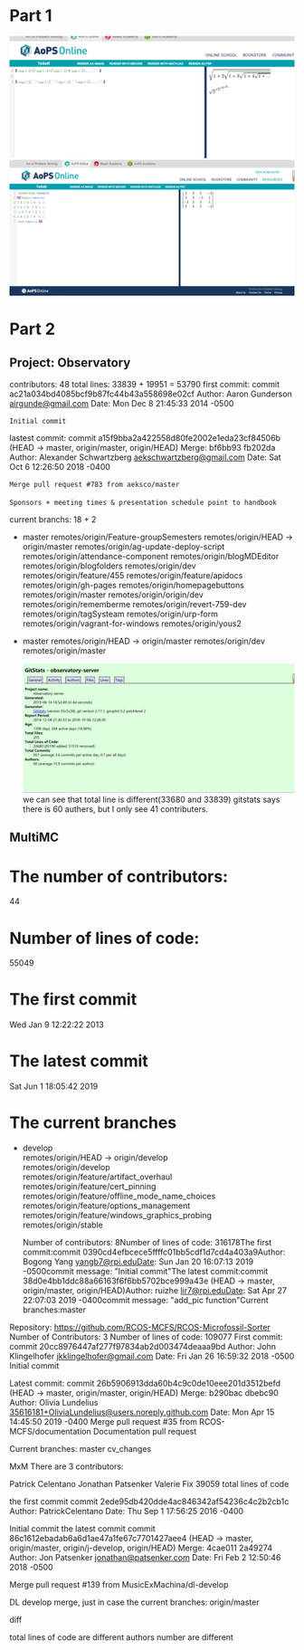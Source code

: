 # Part 1
![latex1.png](latex1.png)
![latex2.png](latex2.png)

# Part 2

## Project: Observatory
contributors: 48
total lines: 33839 + 19951 = 53790
first commit: 
commit ac21a034bd4085bcf9b87fc44b43a558698e02cf
Author: Aaron Gunderson <airgunde@gmail.com>
Date:   Mon Dec 8 21:45:33 2014 -0500

    Initial commit

lastest commit:
commit a15f9bba2a422558d80fe2002e1eda23cf84506b (HEAD -> master, origin/master, origin/HEAD)
Merge: bf6bb93 fb202da
Author: Alexander Schwartzberg <aekschwartzberg@gmail.com>
Date:   Sat Oct 6 12:26:50 2018 -0400

    Merge pull request #783 from aeksco/master

    Sponsors + meeting times & presentation schedule point to handbook

current branchs: 18 + 2

* master
  remotes/origin/Feature-groupSemesters
  remotes/origin/HEAD -> origin/master
  remotes/origin/ag-update-deploy-script
  remotes/origin/attendance-component
  remotes/origin/blogMDEditor
  remotes/origin/blogfolders
  remotes/origin/dev
  remotes/origin/feature/455
  remotes/origin/feature/apidocs
  remotes/origin/gh-pages
  remotes/origin/homepagebuttons
  remotes/origin/master
  remotes/origin/origin/dev
  remotes/origin/rememberme
  remotes/origin/revert-759-dev
  remotes/origin/tagSysteam
  remotes/origin/urp-form
  remotes/origin/vagrant-for-windows
  remotes/origin/yous2

* master
  remotes/origin/HEAD -> origin/master
  remotes/origin/dev
  remotes/origin/master
  
  ![gitstats.png](gitstats.png)
  we can see that total line is different(33680 and 33839)
  gitstats says there is 60 authers, but I only see 41 contributers.


## MultiMC  
# The number of contributors:  
44
# Number of lines of code:  
55049
# The first commit  
Wed Jan 9 12:22:22 2013
# The latest commit  
Sat Jun 1 18:05:42 2019
# The current branches  
* develop  
  remotes/origin/HEAD -> origin/develop  
  remotes/origin/develop  
  remotes/origin/feature/artifact_overhaul  
  remotes/origin/feature/cert_pinning  
  remotes/origin/feature/offline_mode_name_choices  
  remotes/origin/feature/options_management  
  remotes/origin/feature/windows_graphics_probing  
  remotes/origin/stable  
  
  
  Number of contributors: 8Number of lines of code: 316178The first commit:commit 0390cd4efbcece5ffffc01bb5cdf1d7cd4a403a9Author: Bogong Yang yangb7@rpi.eduDate: Sun Jan 20 16:07:13 2019 -0500commit message: "Initial commit"The latest commit:commit 38d0e4bb1ddc88a66163f6f6bb5702bce999a43e (HEAD -> master, origin/master, origin/HEAD)Author: ruizhe lir7@rpi.eduDate: Sat Apr 27 22:07:03 2019 -0400commit message: "add_pic function"Current branches:master
 
 
 Repository: https://github.com/RCOS-MCFS/RCOS-Microfossil-Sorter
Number of Contributors: 3
Number of lines of code: 109077
First commit:
commit 20cc8976447af277f97834ab2d003474deaaa9bd
Author: John Klingelhofer jkklingelhofer@gmail.com
Date: Fri Jan 26 16:59:32 2018 -0500
Initial commit

Latest commit:
commit 26b5906913dda60b4c9c0de10eee201d3512befd (HEAD -> master, origin/master, origin/HEAD)
Merge: b290bac dbebc90
Author: Olivia Lundelius 35616181+OliviaLundelius@users.noreply.github.com
Date: Mon Apr 15 14:45:50 2019 -0400
Merge pull request #35 from RCOS-MCFS/documentation
Documentation pull request

Current branches:
master
cv_changes


  
  MxM There are 3 contributors:

Patrick Celentano
Jonathan Patsenker
Valerie Fix
39059 total lines of code

the first commit commit 2ede95db420dde4ac846342af54236c4c2b2cb1c Author: PatrickCelentano Date: Thu Sep 1 17:56:25 2016 -0400

Initial commit
the latest commit commit 86c1612ebadab6a6d1ae47a1fe67c7701427aee4 (HEAD -> master, origin/master, origin/j-develop, origin/HEAD) Merge: 4cae011 2a49274 Author: Jon Patsenker jonathan@patsenker.com Date: Fri Feb 2 12:50:46 2018 -0500

Merge pull request #139 from MusicExMachina/dl-develop

DL develop merge, just in case
the current branches: origin/master

diff

total lines of code are different
authors number are different 
